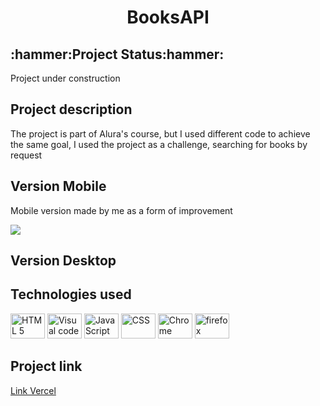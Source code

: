 <h1 align="center">BooksAPI </h1>

<h2>:hammer:Project Status:hammer:</h2>
<p>Project under construction</p>

<h2>Project description</h2>
<p>The project is part of Alura's course, but I used different code to achieve the same goal, I used the project as a challenge, searching for books by request</p>
<h2 >Version Mobile</h2>
<p>Mobile version made by me as a form of improvement</p>
<img src="https://user-images.githubusercontent.com/41201436/226135455-ec977035-9f11-4334-aa96-1718d9c89d35.gif">
<h2>Version Desktop</h2>

<h2>Technologies used</h2>
<div>
<img src="https://cdn.jsdelivr.net/gh/devicons/devicon/icons/html5/html5-plain-wordmark.svg" height="40" width="55" title="HTML 5" />
<img src="https://cdn.jsdelivr.net/gh/devicons/devicon/icons/visualstudio/visualstudio-plain.svg" height="40" width="55" title="Visual code"  />
<img src="https://cdn.jsdelivr.net/gh/devicons/devicon/icons/javascript/javascript-plain.svg" height="40" width="55" title="JavaScript"/>
<img src="https://cdn.jsdelivr.net/gh/devicons/devicon/icons/css3/css3-plain-wordmark.svg" height="40" width="55" title="CSS" /> 
<img src="https://cdn.jsdelivr.net/gh/devicons/devicon/icons/chrome/chrome-original-wordmark.svg" height="40" width="55" title="Chrome"  />
<img src="https://cdn.jsdelivr.net/gh/devicons/devicon/icons/firefox/firefox-original.svg" height="40" width="55" title="firefox" />  </div>


<h2> Project link </h2>
<a href="https://books-api-ruby.vercel.app/">Link Vercel</a>

